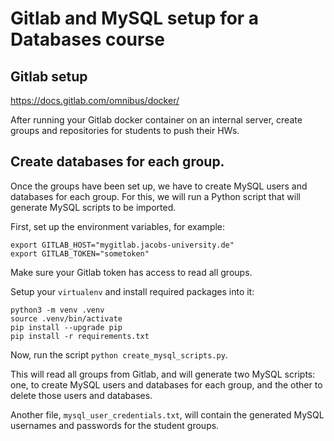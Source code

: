 # Gitlab and MySQL setup for a Databases course

## Gitlab setup

https://docs.gitlab.com/omnibus/docker/

After running your Gitlab docker container on an internal server, create groups and repositories for students to push their HWs.

## Create databases for each group.

Once the groups have been set up, we have to create MySQL users and databases for each group. For this, we will run a Python script that will generate MySQL scripts to be imported.

First, set up the environment variables, for example:

```
export GITLAB_HOST="mygitlab.jacobs-university.de"
export GITLAB_TOKEN="sometoken"
```

Make sure your Gitlab token has access to read all groups. 

Setup your `virtualenv` and install required packages into it:
```
python3 -m venv .venv
source .venv/bin/activate
pip install --upgrade pip
pip install -r requirements.txt
```

Now, run the script `python create_mysql_scripts.py`.

This will read all groups from Gitlab, and will generate two MySQL scripts: one, to create MySQL users and databases for each group, and the other to delete those users and databases.

Another file, `mysql_user_credentials.txt`, will contain the generated MySQL usernames and passwords for the student groups.